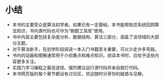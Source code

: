 # 小结

- 本书的主要受众是算法初学者。如果已有一定基础，本书能帮助您系统回顾算法知识，书内源代码也可作为“刷题工具库”使用。
- 书中内容主要包括复杂度分析、数据结构、算法三部分，涵盖了该领域的大部分主题。
- 对于算法新手，在初学阶段阅读一本入门书籍至关重要，可以少走许多弯路。
- 书内的动画和图解通常用于介绍重点和难点知识。阅读本书时，应给予这些内容更多关注。
- 实践乃学习编程之最佳途径。强烈建议运行源代码并亲自敲打代码。
- 本书网页版的每个章节都设有讨论区，欢迎随时分享你的疑惑与见解。
